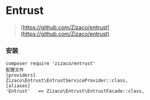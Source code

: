 # Entrust

> [https://github.com/Zizaco/entrust](https://github.com/Zizaco/entrust)

### 安装

```
composer require 'zizaco/entrust'
配置文件
[providers]
Zizaco\Entrust\EntrustServiceProvider::class,
[aliases]
'Entrust'   => Zizaco\Entrust\EntrustFacade::class,

```



